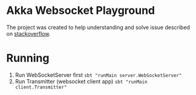 # Akka Websocket Playground
The project was created to help understanding and solve issue described on [stackoverflow](https://stackoverflow.com/questions/47859084/akka-http-connect-to-websocket-on-localhost).

# Running
1. Run WebSocketServer first `sbt "runMain server.WebSocketServer"`
1. Run Transmitter (websocket client app) `sbt "runMain client.Transmitter"`

